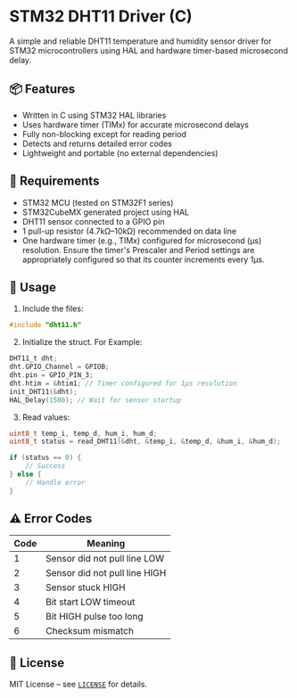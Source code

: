 # STM32 DHT11 Driver (C)

A simple and reliable DHT11 temperature and humidity sensor driver for STM32 microcontrollers using HAL and hardware timer-based microsecond delay.

## 📦 Features

- Written in C using STM32 HAL libraries
- Uses hardware timer (TIMx) for accurate microsecond delays
- Fully non-blocking except for reading period
- Detects and returns detailed error codes
- Lightweight and portable (no external dependencies)

## 🔧 Requirements

- STM32 MCU (tested on STM32F1 series)
- STM32CubeMX generated project using HAL
- DHT11 sensor connected to a GPIO pin
- 1 pull-up resistor (4.7kΩ–10kΩ) recommended on data line
- One hardware timer (e.g., TIMx) configured for microsecond (µs) resolution. Ensure the timer's Prescaler and Period settings are appropriately configured so that its counter increments every 1µs.

## 🚀 Usage

1. Include the files:

```c
#include "dht11.h"
```

2. Initialize the struct. For Example:

```c
DHT11_t dht;
dht.GPIO_Channel = GPIOB;
dht.pin = GPIO_PIN_3;
dht.htim = &htim1; // Timer configured for 1µs resolution
init_DHT11(&dht);
HAL_Delay(1500); // Wait for sensor startup
```

3. Read values:

```c
uint8_t temp_i, temp_d, hum_i, hum_d;
uint8_t status = read_DHT11(&dht, &temp_i, &temp_d, &hum_i, &hum_d);

if (status == 0) {
    // Success
} else {
    // Handle error
}
```

## ⚠️ Error Codes

| Code | Meaning                    |
|------|----------------------------|
| 1    | Sensor did not pull line LOW |
| 2    | Sensor did not pull line HIGH |
| 3    | Sensor stuck HIGH          |
| 4    | Bit start LOW timeout      |
| 5    | Bit HIGH pulse too long    |
| 6    | Checksum mismatch          |

## 📄 License

MIT License – see [`LICENSE`](LICENSE) for details.
